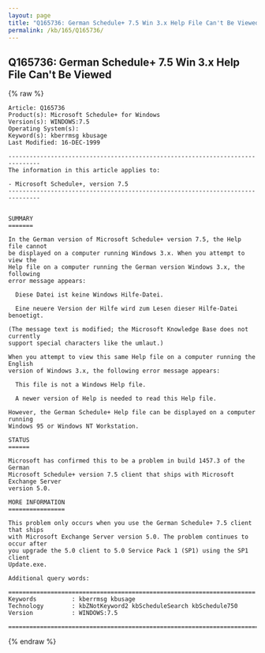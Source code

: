 ```yaml
---
layout: page
title: "Q165736: German Schedule+ 7.5 Win 3.x Help File Can't Be Viewed"
permalink: /kb/165/Q165736/
---
```


## Q165736: German Schedule+ 7.5 Win 3.x Help File Can't Be Viewed

{% raw %}

	Article: Q165736
	Product(s): Microsoft Schedule+ for Windows
	Version(s): WINDOWS:7.5
	Operating System(s): 
	Keyword(s): kberrmsg kbusage
	Last Modified: 16-DEC-1999
	
	-------------------------------------------------------------------------------
	The information in this article applies to:
	
	- Microsoft Schedule+, version 7.5 
	-------------------------------------------------------------------------------
	
	
	SUMMARY
	=======
	
	In the German version of Microsoft Schedule+ version 7.5, the Help file cannot
	be displayed on a computer running Windows 3.x. When you attempt to view the
	Help file on a computer running the German version Windows 3.x, the following
	error message appears:
	
	  Diese Datei ist keine Windows Hilfe-Datei.
	
	  Eine neuere Version der Hilfe wird zum Lesen dieser Hilfe-Datei benoetigt.
	
	(The message text is modified; the Microsoft Knowledge Base does not currently
	support special characters like the umlaut.)
	
	When you attempt to view this same Help file on a computer running the English
	version of Windows 3.x, the following error message appears:
	
	  This file is not a Windows Help file.
	
	  A newer version of Help is needed to read this Help file.
	
	However, the German Schedule+ Help file can be displayed on a computer running
	Windows 95 or Windows NT Workstation.
	
	STATUS
	======
	
	Microsoft has confirmed this to be a problem in build 1457.3 of the German
	Microsoft Schedule+ version 7.5 client that ships with Microsoft Exchange Server
	version 5.0.
	
	MORE INFORMATION
	================
	
	This problem only occurs when you use the German Schedule+ 7.5 client that ships
	with Microsoft Exchange Server version 5.0. The problem continues to occur after
	you upgrade the 5.0 client to 5.0 Service Pack 1 (SP1) using the SP1 client
	Update.exe.
	
	Additional query words:
	
	======================================================================
	Keywords          : kberrmsg kbusage 
	Technology        : kbZNotKeyword2 kbScheduleSearch kbSchedule750
	Version           : WINDOWS:7.5
	
	=============================================================================
	

{% endraw %}
